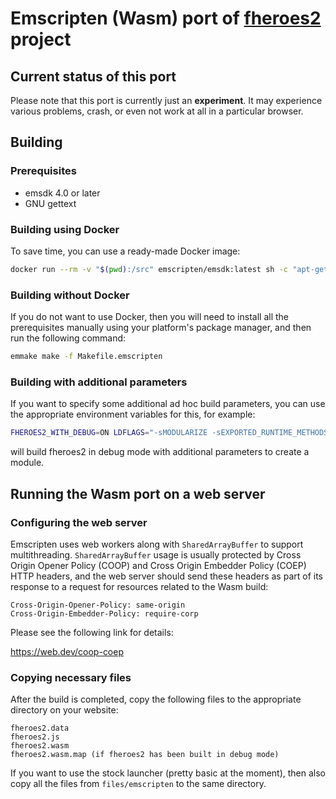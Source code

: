 # Emscripten (Wasm) port of [**fheroes2**](README.md) project

## Current status of this port

Please note that this port is currently just an **experiment**. It may experience various problems, crash, or even not work at all in a particular browser.

## Building

### Prerequisites

* emsdk 4.0 or later
* GNU gettext

### Building using Docker

To save time, you can use a ready-made Docker image:

```sh
docker run --rm -v "$(pwd):/src" emscripten/emsdk:latest sh -c "apt-get -y update; apt-get -y install gettext; emmake make -f Makefile.emscripten"
```

### Building without Docker

If you do not want to use Docker, then you will need to install all the prerequisites manually using your platform's package manager, and then run the following command:

```sh
emmake make -f Makefile.emscripten
```

### Building with additional parameters

If you want to specify some additional ad hoc build parameters, you can use the appropriate environment variables for this, for example:

```sh
FHEROES2_WITH_DEBUG=ON LDFLAGS="-sMODULARIZE -sEXPORTED_RUNTIME_METHODS=run -sEXPORT_NAME=fheroes2" emmake make -f Makefile.emscripten
```

will build fheroes2 in debug mode with additional parameters to create a module.

## Running the Wasm port on a web server

### Configuring the web server

Emscripten uses web workers along with `SharedArrayBuffer` to support multithreading. `SharedArrayBuffer` usage is usually protected by Cross Origin Opener Policy (COOP)
and Cross Origin Embedder Policy (COEP) HTTP headers, and the web server should send these headers as part of its response to a request for resources related to the Wasm
build:

```text
Cross-Origin-Opener-Policy: same-origin
Cross-Origin-Embedder-Policy: require-corp
```

Please see the following link for details:

<https://web.dev/coop-coep>

### Copying necessary files

After the build is completed, copy the following files to the appropriate directory on your website:

```text
fheroes2.data
fheroes2.js
fheroes2.wasm
fheroes2.wasm.map (if fheroes2 has been built in debug mode)
```

If you want to use the stock launcher (pretty basic at the moment), then also copy all the files from `files/emscripten` to the same directory.
